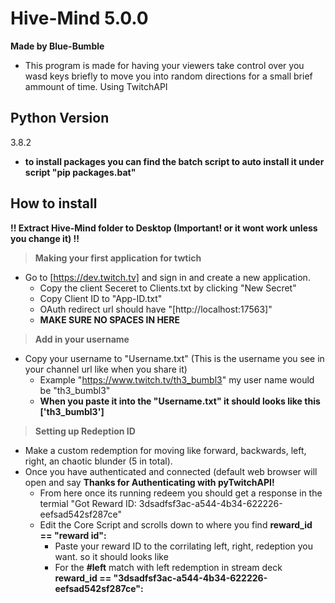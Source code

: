 # Hive-Mind 5.0.0
 
**Made by Blue-Bumble**
- This program is made for having your viewers take control over you wasd keys briefly to move you into random directions for a small brief ammount of time. Using TwitchAPI
## Python Version
3.8.2
*	**to install packages you can find the batch script to auto install it under script "pip packages.bat"**
## How to install
**!! Extract Hive-Mind folder to Desktop (Important! or it wont work unless you change it) !!**


> **Making your first application for twtich** 
> 
* Go to [https://dev.twitch.tv] and sign in and create a new application.
  *  Copy the client Seceret to Clients.txt by clicking "New Secret" 
  *  Copy Client ID to "App-ID.txt"
  *  OAuth redirect url should have "[http://localhost:17563]"
  *  **MAKE SURE NO SPACES IN HERE**
  
> **Add in your username** 
> 
* Copy your username to "Username.txt" (This is the username you see in your channel url like when you share it)
	*  Example "https://www.twitch.tv/th3_bumbl3" my user name would be "th3_bumbl3"
	*  **When you paste it into the "Username.txt" it should looks like this ['th3_bumbl3']**

> **Setting up Redeption ID** 

* Make a custom redemption for moving like forward, backwards, left, right, an chaotic blunder (5 in total).
* Once you have authenticated and connected (default web browser will open and say **Thanks for Authenticating with pyTwitchAPI!**
	*  From here once its running redeem you should get a response in the termial "Got Reward ID: 3dsadfsf3ac-a544-4b34-622226-eefsad542sf287ce"
	*  Edit the Core Script and scrolls down to where you find **reward_id == "reward id":**
		* Paste your reward ID to the corrilating left, right, redeption you want. so it should looks like   
		* For the **#left** match with left redemption in stream deck **reward_id == "3dsadfsf3ac-a544-4b34-622226-eefsad542sf287ce":**
